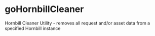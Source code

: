 # goHornbillCleaner
Hornbill Cleaner Utility - removes all request and/or asset data from a specified Hornbill instance

